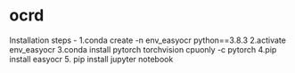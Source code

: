 # ocrd
 
Installation steps - 
1.conda create -n env_easyocr python==3.8.3
2.activate env_easyocr
3.conda install pytorch torchvision cpuonly -c pytorch
4.pip install easyocr
5. pip install jupyter notebook

